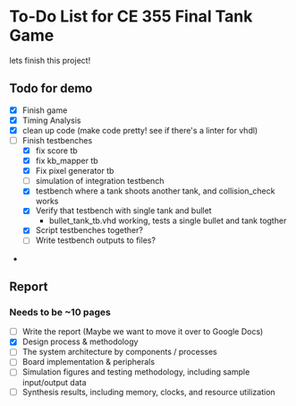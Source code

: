 # To-Do List for CE 355 Final Tank Game
lets finish this project!

## Todo for demo
- [X] Finish game
- [X] Timing Analysis
- [X] clean up code (make code pretty! see if there's a linter for vhdl)
- [ ] Finish testbenches
  - [X] fix score tb
  - [X] fix kb_mapper tb
  - [X] Fix pixel generator tb
  - [ ] simulation of integration testbench
  - [X] testbench where a tank shoots another tank, and collision_check works
  - [X] Verify that testbench with single tank and bullet
    - bullet_tank_tb.vhd working, tests a single bullet and tank togther
  - [X] Script testbenches together?
  - [ ] Write testbench outputs to files?
-

## Report
### Needs to be ~10 pages
- [ ] Write the report (Maybe we want to move it over to Google Docs)
- [X] Design process & methodology
- [ ] The system architecture by components / processes
- [ ] Board implementation & peripherals
- [ ] Simulation figures and testing methodology, including sample input/output data
- [ ] Synthesis results, including memory, clocks, and resource utilization